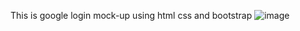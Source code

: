 This is google login mock-up using html css and bootstrap
![image](https://user-images.githubusercontent.com/90426909/173826914-fede80ab-b11e-41fa-a83e-05aa7b84eff9.png)


